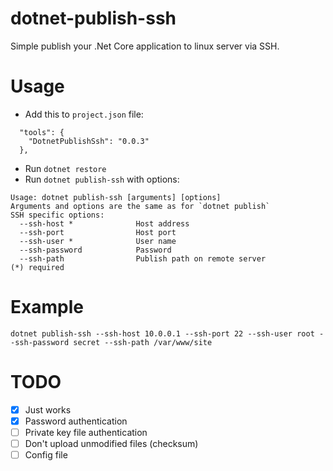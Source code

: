 # dotnet-publish-ssh

Simple publish your .Net Core application to linux server via SSH.

# Usage

* Add this to `project.json` file:
```
  "tools": {
    "DotnetPublishSsh": "0.0.3"
  },
```

* Run `dotnet restore`
* Run `dotnet publish-ssh` with options:
```
Usage: dotnet publish-ssh [arguments] [options]
Arguments and options are the same as for `dotnet publish`
SSH specific options:
  --ssh-host *              Host address
  --ssh-port                Host port
  --ssh-user *              User name
  --ssh-password            Password
  --ssh-path                Publish path on remote server
(*) required
```

# Example

`dotnet publish-ssh --ssh-host 10.0.0.1 --ssh-port 22 --ssh-user root --ssh-password secret --ssh-path /var/www/site`

# TODO

- [x] Just works
- [x] Password authentication
- [ ] Private key file authentication
- [ ] Don't upload unmodified files (checksum)
- [ ] Config file
